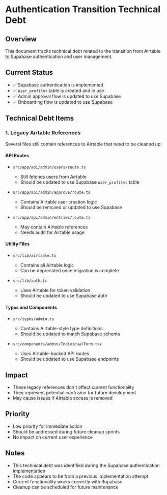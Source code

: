 # Authentication Transition Technical Debt

## Overview
This document tracks technical debt related to the transition from Airtable to Supabase authentication and user management.

## Current Status
- ✅ Supabase authentication is implemented
- ✅ `user_profiles` table is created and in use
- ✅ Admin approval flow is updated to use Supabase
- ✅ Onboarding flow is updated to use Supabase

## Technical Debt Items

### 1. Legacy Airtable References
Several files still contain references to Airtable that need to be cleaned up:

#### API Routes
- `src/app/api/admin/users/route.ts`
  - Still fetches users from Airtable
  - Should be updated to use Supabase `user_profiles` table

- `src/app/api/admin/approve/route.ts`
  - Contains Airtable user creation logic
  - Should be removed or updated to use Supabase

- `src/app/api/admin/entries/route.ts`
  - May contain Airtable references
  - Needs audit for Airtable usage

#### Utility Files
- `src/lib/airtable.ts`
  - Contains all Airtable logic
  - Can be deprecated once migration is complete

- `src/lib/auth.ts`
  - Uses Airtable for token validation
  - Should be updated to use Supabase auth

#### Types and Components
- `src/types/admin.ts`
  - Contains Airtable-style type definitions
  - Should be updated to match Supabase schema

- `src/components/admin/IndividualForm.tsx`
  - Uses Airtable-backed API routes
  - Should be updated to use Supabase endpoints

## Impact
- These legacy references don't affect current functionality
- They represent potential confusion for future development
- May cause issues if Airtable access is removed

## Priority
- Low priority for immediate action
- Should be addressed during future cleanup sprints
- No impact on current user experience

## Notes
- This technical debt was identified during the Supabase authentication implementation
- The code appears to be from a previous implementation attempt
- Current functionality works correctly with Supabase
- Cleanup can be scheduled for future maintenance
